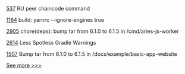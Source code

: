 
[537](https://github.com/hyperledger/fabric-docs-i18n/pull/537) RU peer chaincode command

[1184](https://github.com/hyperledger/cactus/pull/1184) build: yarnrc --ignore-engines true

[2905](https://github.com/hyperledger/aries-framework-go/pull/2905) chore(deps): bump tar from 6.1.0 to 6.1.5 in /cmd/aries-js-worker

[2614](https://github.com/hyperledger/besu/pull/2614) Less Spotless Gradle Warnings

[1507](https://github.com/hyperledger/burrow/pull/1507) Bump tar from 6.1.0 to 6.1.5 in /docs/example/basic-app-website


[See more >>>](https://start-here.hyperledger.org/pull-requests)
